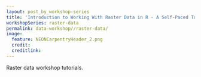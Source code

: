 ```yaml
---
layout: post_by_workshop-series
title: 'Introduction to Working With Raster Data in R - A Self-Paced Tutorial Series'
workshopSeries: raster-data
permalink: data-workshop//raster-data/
image:
  feature: NEONCarpentryHeader_2.png
  credit: 
  creditlink: 
---
```


Raster data workshop tutorials.